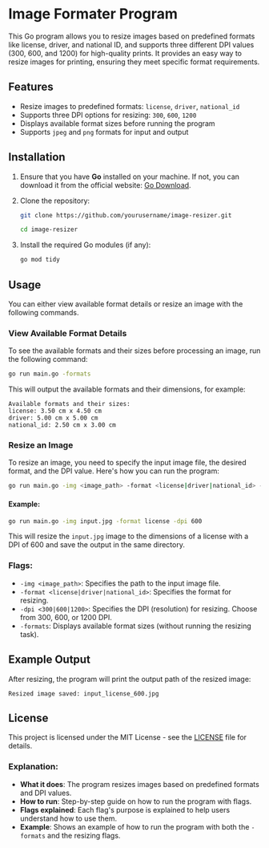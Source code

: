 # Image Formater Program

This Go program allows you to resize images based on predefined formats like license, driver, and national ID, and supports three different DPI values (300, 600, and 1200) for high-quality prints. It provides an easy way to resize images for printing, ensuring they meet specific format requirements.

## Features

- Resize images to predefined formats: `license`, `driver`, `national_id`
- Supports three DPI options for resizing: `300`, `600`, `1200`
- Displays available format sizes before running the program
- Supports `jpeg` and `png` formats for input and output

## Installation

1. Ensure that you have **Go** installed on your machine. If not, you can download it from the official website: [Go Download](https://golang.org/dl/).

2. Clone the repository:

   ```bash
   git clone https://github.com/yourusername/image-resizer.git
   ```
   
   ```bash
   cd image-resizer
   ```

3. Install the required Go modules (if any):

   ```bash
   go mod tidy
   ```

## Usage

You can either view available format details or resize an image with the following commands.

### View Available Format Details

To see the available formats and their sizes before processing an image, run the following command:

```bash
go run main.go -formats
```

This will output the available formats and their dimensions, for example:

```
Available formats and their sizes:
license: 3.50 cm x 4.50 cm
driver: 5.00 cm x 5.00 cm
national_id: 2.50 cm x 3.00 cm
```

### Resize an Image

To resize an image, you need to specify the input image file, the desired format, and the DPI value. Here's how you can run the program:

```bash
go run main.go -img <image_path> -format <license|driver|national_id> -dpi <300|600|1200>
```

#### Example:

```bash
go run main.go -img input.jpg -format license -dpi 600
```

This will resize the `input.jpg` image to the dimensions of a license with a DPI of 600 and save the output in the same directory.

### Flags:

- `-img <image_path>`: Specifies the path to the input image file.
- `-format <license|driver|national_id>`: Specifies the format for resizing.
- `-dpi <300|600|1200>`: Specifies the DPI (resolution) for resizing. Choose from 300, 600, or 1200 DPI.
- `-formats`: Displays available format sizes (without running the resizing task).

## Example Output

After resizing, the program will print the output path of the resized image:

```
Resized image saved: input_license_600.jpg
```

## License

This project is licensed under the MIT License - see the [LICENSE](LICENSE) file for details.


### Explanation:

- **What it does**: The program resizes images based on predefined formats and DPI values.
- **How to run**: Step-by-step guide on how to run the program with flags.
- **Flags explained**: Each flag's purpose is explained to help users understand how to use them.
- **Example**: Shows an example of how to run the program with both the `-formats` and the resizing flags.
